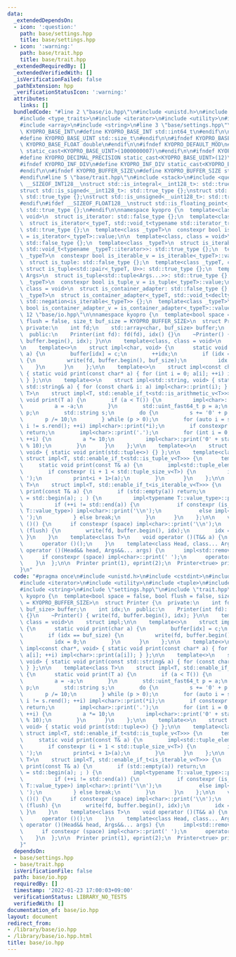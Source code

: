 ```yaml
---
data:
  _extendedDependsOn:
  - icon: ':question:'
    path: base/settings.hpp
    title: base/settings.hpp
  - icon: ':warning:'
    path: base/trait.hpp
    title: base/trait.hpp
  _extendedRequiredBy: []
  _extendedVerifiedWith: []
  _isVerificationFailed: false
  _pathExtension: hpp
  _verificationStatusIcon: ':warning:'
  attributes:
    links: []
  bundledCode: "#line 2 \"base/io.hpp\"\n#include <unistd.h>\n#include <cstdint>\n\
    #include <type_traits>\n#include <iterator>\n#include <utility>\n#include <tuple>\n\
    #include <array>\n#include <string>\n#line 3 \"base/settings.hpp\"\n\n#ifndef\
    \ KYOPRO_BASE_INT\n#define KYOPRO_BASE_INT std::int64_t\n#endif\n\n#ifndef KYOPRO_BASE_UINT\n\
    #define KYOPRO_BASE_UINT std::size_t\n#endif\n\n#ifndef KYOPRO_BASE_FLOAT\n#define\
    \ KYOPRO_BASE_FLOAT double\n#endif\n\n#ifndef KYOPRO_DEFAULT_MOD\n#define KYOPRO_DEFAULT_MOD\
    \ static_cast<KYOPRO_BASE_UINT>(1000000007)\n#endif\n\n#ifndef KYOPRO_DECIMAL_PRECISION\n\
    #define KYOPRO_DECIMAL_PRECISION static_cast<KYOPRO_BASE_UINT>(12)\n#endif\n\n\
    #ifndef KYOPRO_INF_DIV\n#define KYOPRO_INF_DIV static_cast<KYOPRO_BASE_UINT>(3)\n\
    #endif\n\n#ifndef KYOPRO_BUFFER_SIZE\n#define KYOPRO_BUFFER_SIZE static_cast<KYOPRO_BASE_UINT>(2048)\n\
    #endif\n#line 5 \"base/trait.hpp\"\n#include <stack>\n#include <queue>\n\n#ifdef\
    \ __SIZEOF_INT128__\nstruct std::is_integral<__int128_t>: std::true_type {};\n\
    struct std::is_signed<__int128_t>: std::true_type {};\nstruct std::is_integral<__uint128_t>:\
    \ std::true_type {};\nstruct std::is_unsigned<__uint128_t>: std::true_type {};\n\
    #endif\n#ifdef __SIZEOF_FLOAT128__\nstruct std::is_floating_point<__float128>:\
    \ std::true_type {};\n#endif\n\nnamespace kyopro {\n  template<class, class =\
    \ void>\n  struct is_iterator: std::false_type {};\n  template<class _typeT>\n\
    \  struct is_iterator<_typeT, std::void_t<typename std::iterator_traits<_typeT>::iterator_category>>:\
    \ std::true_type {};\n  template<class _typeT>\n  constexpr bool is_iterator_v\
    \ = is_iterator<_typeT>::value;\n\n  template<class, class = void>\n  struct is_iterable:\
    \ std::false_type {};\n  template<class _typeT>\n  struct is_iterable<_typeT,\
    \ std::void_t<typename _typeT::iterator>>: std::true_type {};\n  template<class\
    \ _typeT>\n  constexpr bool is_iterable_v = is_iterable<_typeT>::value;\n\n  template<class>\n\
    \  struct is_tuple: std::false_type {};\n  template<class _typeT, class U>\n \
    \ struct is_tuple<std::pair<_typeT, U>>: std::true_type {};\n  template<class...\
    \ Args>\n  struct is_tuple<std::tuple<Args...>>: std::true_type {};\n  template<class\
    \ _typeT>\n  constexpr bool is_tuple_v = is_tuple<_typeT>::value;\n\n  template<class,\
    \ class = void>\n  struct is_container_adapter: std::false_type {};\n  template<class\
    \ _typeT>\n  struct is_container_adapter<_typeT, std::void_t<decltype(std::empty(std::declval<_typeT>()))>>:\
    \ std::negation<is_iterable<_typeT>> {};\n  template<class _typeT>\n  constexpr\
    \ bool is_container_adapter_v = is_container_adapter<_typeT>::value;\n}\n#line\
    \ 12 \"base/io.hpp\"\n\nnamespace kyopro {\n  template<bool space = false, bool\
    \ flush = false, size_t buf_size = KYOPRO_BUFFER_SIZE>\n  struct Printer {\n \
    \ private:\n    int fd;\n    std::array<char, buf_size> buffer;\n    int idx;\n\
    \  public:\n    Printer(int fd): fd(fd), idx() {}\n    ~Printer() { write(fd,\
    \ buffer.begin(), idx); }\n\n    template<class, class = void>\n    struct impl;\n\
    \n    template<>\n    struct impl<char, void> {\n      static void print(char\
    \ a) {\n        buffer[idx] = c;\n        ++idx;\n        if (idx == buf_size)\
    \ {\n          write(fd, buffer.begin(), buf_size);\n          idx = 0;\n    \
    \    }\n      }\n    };\n\n    template<>\n    struct impl<const char*, void>\
    \ { static void print(const char* a) { for (int i = 0; a[i]; ++i) impl<char>::print(a[i]);\
    \ } };\n\n    template<>\n    struct impl<std::string, void> { static void print(const\
    \ std::string& a) { for (const char& i: a) impl<char>::print(i); } };\n\n    template<class\
    \ T>\n    struct impl<T, std::enable_if_t<std::is_arithmetic_v<T>>> {\n      static\
    \ void print(T a) {\n        if (a < T()) {\n          impl<char>::print('-');\n\
    \          a = -a;\n        }\n        std::uint_fast64_t p = a;\n        a -=\
    \ p;\n        std::string s;\n        do {\n          s += '0' + p % 10;\n   \
    \       p /= 10;\n        } while (p > 0);\n        for (auto i = s.rbegin();\
    \ i != s.rend(); ++i) impl<char>::print(*i);\n        if constexpr (std::is_integral_v<T>)\
    \ return;\n        impl<char>::print('.');\n        for (int i = 0; i < static_cast<int>(KYOPRO_DECIMAL_PRECISION);\
    \ ++i) {\n          a *= 10;\n          impl<char>::print('0' + static_cast<std::uint_fast64_t>(a)\
    \ % 10);\n        }\n      }\n    };\n\n    template<>\n    struct impl<std::tuple<>,\
    \ void> { static void print(std::tuple<>) {} };\n\n    template<class T>\n   \
    \ struct impl<T, std::enable_if_t<std::is_tuple_v<T>>> {\n      template<>\n \
    \     static void print(const T& a) {\n        impl<std::tuple_element_t<i, T>>::print(get<i>(a));\n\
    \        if constexpr (i + 1 < std::tuple_size_v<T>) {\n          impl<char>::print('\
    \ ');\n          print<i + 1>(a);\n        }\n      }\n    };\n\n    template<class\
    \ T>\n    struct impl<T, std::enable_if_t<is_iterable_v<T>>> {\n      static void\
    \ print(const T& a) {\n        if (std::empty(a)) return;\n        for (auto i\
    \ = std::begin(a); ; ) {\n          impl<typename T::value_type>::print(*i);\n\
    \          if (++i != std::end(a)) {\n            if constexpr (is_iterable_v<typename\
    \ T::value_type>) impl<char>::print('\\n');\n            else impl<char>::print('\
    \ ');\n          } else break;\n        }\n      }\n    };\n\n    void operator\
    \ ()() {\n      if constexpr (space) impl<char>::print('\\n');\n      if constexpr\
    \ (flush) {\n        write(fd, buffer.begin(), idx);\n        idx = 0;\n     \
    \ }\n    }\n    template<class T>\n    void operator ()(T&& a) {\n      impl<std::remove_reference_t<T>>::print(a);\n\
    \      operator ()();\n    }\n    template<class Head, class... Args>\n    void\
    \ operator ()(Head&& head, Args&&... args) {\n      impl<std::remove_reference_t<Head>>::print(head);\n\
    \      if constexpr (space) impl<char>::print(' ');\n      operator ()(std::forward<Args>(args)...);\n\
    \    }\n  };\n\n  Printer print(1), eprint(2);\n  Printer<true> println(1), eprintln(2);\n\
    }\n"
  code: "#pragma once\n#include <unistd.h>\n#include <cstdint>\n#include <type_traits>\n\
    #include <iterator>\n#include <utility>\n#include <tuple>\n#include <array>\n\
    #include <string>\n#include \"settings.hpp\"\n#include \"trait.hpp\"\n\nnamespace\
    \ kyopro {\n  template<bool space = false, bool flush = false, size_t buf_size\
    \ = KYOPRO_BUFFER_SIZE>\n  struct Printer {\n  private:\n    int fd;\n    std::array<char,\
    \ buf_size> buffer;\n    int idx;\n  public:\n    Printer(int fd): fd(fd), idx()\
    \ {}\n    ~Printer() { write(fd, buffer.begin(), idx); }\n\n    template<class,\
    \ class = void>\n    struct impl;\n\n    template<>\n    struct impl<char, void>\
    \ {\n      static void print(char a) {\n        buffer[idx] = c;\n        ++idx;\n\
    \        if (idx == buf_size) {\n          write(fd, buffer.begin(), buf_size);\n\
    \          idx = 0;\n        }\n      }\n    };\n\n    template<>\n    struct\
    \ impl<const char*, void> { static void print(const char* a) { for (int i = 0;\
    \ a[i]; ++i) impl<char>::print(a[i]); } };\n\n    template<>\n    struct impl<std::string,\
    \ void> { static void print(const std::string& a) { for (const char& i: a) impl<char>::print(i);\
    \ } };\n\n    template<class T>\n    struct impl<T, std::enable_if_t<std::is_arithmetic_v<T>>>\
    \ {\n      static void print(T a) {\n        if (a < T()) {\n          impl<char>::print('-');\n\
    \          a = -a;\n        }\n        std::uint_fast64_t p = a;\n        a -=\
    \ p;\n        std::string s;\n        do {\n          s += '0' + p % 10;\n   \
    \       p /= 10;\n        } while (p > 0);\n        for (auto i = s.rbegin();\
    \ i != s.rend(); ++i) impl<char>::print(*i);\n        if constexpr (std::is_integral_v<T>)\
    \ return;\n        impl<char>::print('.');\n        for (int i = 0; i < static_cast<int>(KYOPRO_DECIMAL_PRECISION);\
    \ ++i) {\n          a *= 10;\n          impl<char>::print('0' + static_cast<std::uint_fast64_t>(a)\
    \ % 10);\n        }\n      }\n    };\n\n    template<>\n    struct impl<std::tuple<>,\
    \ void> { static void print(std::tuple<>) {} };\n\n    template<class T>\n   \
    \ struct impl<T, std::enable_if_t<std::is_tuple_v<T>>> {\n      template<>\n \
    \     static void print(const T& a) {\n        impl<std::tuple_element_t<i, T>>::print(get<i>(a));\n\
    \        if constexpr (i + 1 < std::tuple_size_v<T>) {\n          impl<char>::print('\
    \ ');\n          print<i + 1>(a);\n        }\n      }\n    };\n\n    template<class\
    \ T>\n    struct impl<T, std::enable_if_t<is_iterable_v<T>>> {\n      static void\
    \ print(const T& a) {\n        if (std::empty(a)) return;\n        for (auto i\
    \ = std::begin(a); ; ) {\n          impl<typename T::value_type>::print(*i);\n\
    \          if (++i != std::end(a)) {\n            if constexpr (is_iterable_v<typename\
    \ T::value_type>) impl<char>::print('\\n');\n            else impl<char>::print('\
    \ ');\n          } else break;\n        }\n      }\n    };\n\n    void operator\
    \ ()() {\n      if constexpr (space) impl<char>::print('\\n');\n      if constexpr\
    \ (flush) {\n        write(fd, buffer.begin(), idx);\n        idx = 0;\n     \
    \ }\n    }\n    template<class T>\n    void operator ()(T&& a) {\n      impl<std::remove_reference_t<T>>::print(a);\n\
    \      operator ()();\n    }\n    template<class Head, class... Args>\n    void\
    \ operator ()(Head&& head, Args&&... args) {\n      impl<std::remove_reference_t<Head>>::print(head);\n\
    \      if constexpr (space) impl<char>::print(' ');\n      operator ()(std::forward<Args>(args)...);\n\
    \    }\n  };\n\n  Printer print(1), eprint(2);\n  Printer<true> println(1), eprintln(2);\n\
    }"
  dependsOn:
  - base/settings.hpp
  - base/trait.hpp
  isVerificationFile: false
  path: base/io.hpp
  requiredBy: []
  timestamp: '2022-01-23 17:00:03+09:00'
  verificationStatus: LIBRARY_NO_TESTS
  verifiedWith: []
documentation_of: base/io.hpp
layout: document
redirect_from:
- /library/base/io.hpp
- /library/base/io.hpp.html
title: base/io.hpp
---
```

